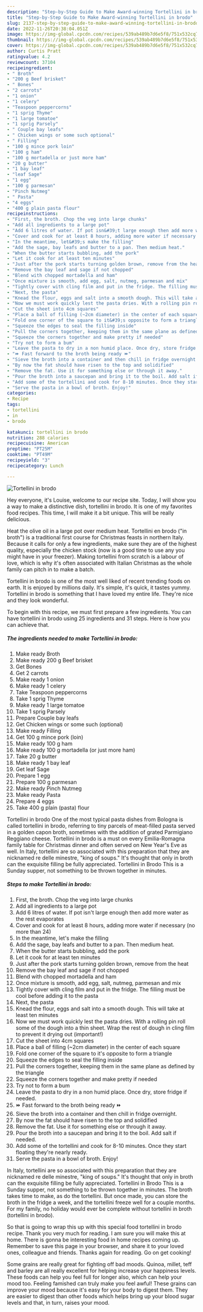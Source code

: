 ```yaml
---
description: "Step-by-Step Guide to Make Award-winning Tortellini in brodo"
title: "Step-by-Step Guide to Make Award-winning Tortellini in brodo"
slug: 2137-step-by-step-guide-to-make-award-winning-tortellini-in-brodo
date: 2022-11-26T20:38:04.051Z
image: https://img-global.cpcdn.com/recipes/539ab489b7d6e5f8/751x532cq70/tortellini-in-brodo-recipe-main-photo.jpg
thumbnail: https://img-global.cpcdn.com/recipes/539ab489b7d6e5f8/751x532cq70/tortellini-in-brodo-recipe-main-photo.jpg
cover: https://img-global.cpcdn.com/recipes/539ab489b7d6e5f8/751x532cq70/tortellini-in-brodo-recipe-main-photo.jpg
author: Curtis Pratt
ratingvalue: 4.2
reviewcount: 37104
recipeingredient:
- " Broth"
- "200 g Beef brisket"
- " Bones"
- "2 carrots"
- "1 onion"
- "1 celery"
- "Teaspoon peppercorns"
- "1 sprig Thyme"
- "1 large tomatoe"
- "1 sprig Parsely"
- " Couple bay leafs"
- " Chicken wings or some such optional"
- " Filling"
- "100 g mince pork loin"
- "100 g ham"
- "100 g mortadella or just more ham"
- "20 g butter"
- "1 bay leaf"
- "leaf Sage"
- "1 egg"
- "100 g parmesan"
- "Pinch Nutmeg"
- " Pasta"
- "4 eggs"
- "400 g plain pasta flour"
recipeinstructions:
- "First, the broth. Chop the veg into large chunks"
- "Add all ingredients to a large pot"
- "Add 6 litres of water. If pot isn&#39;t large enough then add more water as the rest evaporates"
- "Cover and cook for at least 8 hours, adding more water if necessary (no more than 24)"
- "In the meantime, let&#39;s make the filling"
- "Add the sage, bay leafs and butter to a pan. Then medium heat."
- "When the butter starts bubbling, add the pork"
- "Let it cook for at least ten minutes"
- "Just after the pork starts turning golden brown, remove from the heat"
- "Remove the bay leaf and sage if not chopped"
- "Blend with chopped mortadella and ham"
- "Once mixture is smooth, add egg, salt, nutmeg, parmesan and mix"
- "Tightly cover with cling film and put in the fridge. The filling must be cool before adding it to the pasta"
- "Next, the pasta"
- "Knead the flour, eggs and salt into a smooth dough. This will take at least ten minutes"
- "Now we must work quickly lest the pasta dries. With a rolling pin roll some of the dough into a thin sheet. Wrap the rest of dough in cling film to prevent it drying out (important!)"
- "Cut the sheet into 4cm squares"
- "Place a ball of filling (~2cm diameter) in the center of each square"
- "Fold one corner of the square to it&#39;s opposite to form a triangle"
- "Squeeze the edges to seal the filling inside"
- "Pull the corners together, keeping them in the same plane as defined by the triangle"
- "Squeeze the corners together and make pretty if needed"
- "Try not to form a bum"
- "Leave the pasta to dry in a non humid place. Once dry, store fridge if needed."
- "⏩ Fast forward to the broth being ready ⏩"
- "Sieve the broth into a container and then chill in fridge overnight."
- "By now the fat should have risen to the top and solidified"
- "Remove the fat. Use it for something else or through it away."
- "Pour the broth into a saucepan and bring it to the boil. Add salt if needed."
- "Add some of the tortellini and cook for 8-10 minutes. Once they start floating they&#39;re nearly ready."
- "Serve the pasta in a bowl of broth. Enjoy!"
categories:
- Recipe
tags:
- tortellini
- in
- brodo

katakunci: tortellini in brodo 
nutrition: 288 calories
recipecuisine: American
preptime: "PT25M"
cooktime: "PT49M"
recipeyield: "3"
recipecategory: Lunch

---
```



![Tortellini in brodo](https://img-global.cpcdn.com/recipes/539ab489b7d6e5f8/751x532cq70/tortellini-in-brodo-recipe-main-photo.jpg)

Hey everyone, it's Louise, welcome to our recipe site. Today, I will show you a way to make a distinctive dish, tortellini in brodo. It is one of my favorites food recipes. This time, I will make it a bit unique. This will be really delicious.

Heat the olive oil in a large pot over medium heat. Tortellini en brodo (&#34;in broth&#34;) is a traditional first course for Christmas feasts in northern Italy. Because it calls for only a few ingredients, make sure they are of the highest quality, especially the chicken stock (now is a good time to use any you might have in your freezer). Making tortellini from scratch is a labour of love, which is why it&#39;s often associated with Italian Christmas as the whole family can pitch in to make a batch.

Tortellini in brodo is one of the most well liked of recent trending foods on earth. It is enjoyed by millions daily. It's simple, it's quick, it tastes yummy. Tortellini in brodo is something that I have loved my entire life. They're nice and they look wonderful.


To begin with this recipe, we must first prepare a few ingredients. You can have tortellini in brodo using 25 ingredients and 31 steps. Here is how you can achieve that.

<!--inarticleads1-->

##### The ingredients needed to make Tortellini in brodo:

1. Make ready  Broth
1. Make ready 200 g Beef brisket
1. Get  Bones
1. Get 2 carrots
1. Make ready 1 onion
1. Make ready 1 celery
1. Take Teaspoon peppercorns
1. Take 1 sprig Thyme
1. Make ready 1 large tomatoe
1. Take 1 sprig Parsely
1. Prepare  Couple bay leafs
1. Get  Chicken wings or some such (optional)
1. Make ready  Filling
1. Get 100 g mince pork (loin)
1. Make ready 100 g ham
1. Make ready 100 g mortadella (or just more ham)
1. Take 20 g butter
1. Make ready 1 bay leaf
1. Get leaf Sage
1. Prepare 1 egg
1. Prepare 100 g parmesan
1. Make ready Pinch Nutmeg
1. Make ready  Pasta
1. Prepare 4 eggs
1. Take 400 g plain (pasta) flour


Tortellini in brodo One of the most typical pasta dishes from Bologna is called tortellini in brodo, referring to tiny parcels of meat-filled pasta served in a golden capon broth, sometimes with the addition of grated Parmigiano Reggiano cheese. Tortellini in brodo is a must on every Emilia-Romagna family table for Christmas dinner and often served on New Year&#39;s Eve as well. In Italy, tortellini are so associated with this preparation that they are nicknamed re delle minestre, &#34;king of soups.&#34; It&#39;s thought that only in broth can the exquisite filling be fully appreciated. Tortellini in Brodo This is a Sunday supper, not something to be thrown together in minutes. 

<!--inarticleads2-->

##### Steps to make Tortellini in brodo:

1. First, the broth. Chop the veg into large chunks
1. Add all ingredients to a large pot
1. Add 6 litres of water. If pot isn&#39;t large enough then add more water as the rest evaporates
1. Cover and cook for at least 8 hours, adding more water if necessary (no more than 24)
1. In the meantime, let&#39;s make the filling
1. Add the sage, bay leafs and butter to a pan. Then medium heat.
1. When the butter starts bubbling, add the pork
1. Let it cook for at least ten minutes
1. Just after the pork starts turning golden brown, remove from the heat
1. Remove the bay leaf and sage if not chopped
1. Blend with chopped mortadella and ham
1. Once mixture is smooth, add egg, salt, nutmeg, parmesan and mix
1. Tightly cover with cling film and put in the fridge. The filling must be cool before adding it to the pasta
1. Next, the pasta
1. Knead the flour, eggs and salt into a smooth dough. This will take at least ten minutes
1. Now we must work quickly lest the pasta dries. With a rolling pin roll some of the dough into a thin sheet. Wrap the rest of dough in cling film to prevent it drying out (important!)
1. Cut the sheet into 4cm squares
1. Place a ball of filling (~2cm diameter) in the center of each square
1. Fold one corner of the square to it&#39;s opposite to form a triangle
1. Squeeze the edges to seal the filling inside
1. Pull the corners together, keeping them in the same plane as defined by the triangle
1. Squeeze the corners together and make pretty if needed
1. Try not to form a bum
1. Leave the pasta to dry in a non humid place. Once dry, store fridge if needed.
1. ⏩ Fast forward to the broth being ready ⏩
1. Sieve the broth into a container and then chill in fridge overnight.
1. By now the fat should have risen to the top and solidified
1. Remove the fat. Use it for something else or through it away.
1. Pour the broth into a saucepan and bring it to the boil. Add salt if needed.
1. Add some of the tortellini and cook for 8-10 minutes. Once they start floating they&#39;re nearly ready.
1. Serve the pasta in a bowl of broth. Enjoy!


In Italy, tortellini are so associated with this preparation that they are nicknamed re delle minestre, &#34;king of soups.&#34; It&#39;s thought that only in broth can the exquisite filling be fully appreciated. Tortellini in Brodo This is a Sunday supper, not something to be thrown together in minutes. The broth takes time to make, as do the tortellini. But once made, you can store the broth in the fridge a week, and the tortellini freeze well for a couple months. For my family, no holiday would ever be complete without tortellini in broth (tortellini in brodo). 

So that is going to wrap this up with this special food tortellini in brodo recipe. Thank you very much for reading. I am sure you will make this at home. There is gonna be interesting food in home recipes coming up. Remember to save this page in your browser, and share it to your loved ones, colleague and friends. Thanks again for reading. Go on get cooking!

Some grains are really great for fighting off bad moods. Quinoa, millet, teff and barley are all really excellent for helping increase your happiness levels. These foods can help you feel full for longer also, which can help your mood too. Feeling famished can truly make you feel awful! These grains can improve your mood because it's easy for your body to digest them. They are easier to digest than other foods which helps bring up your blood sugar levels and that, in turn, raises your mood.
